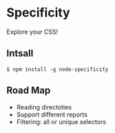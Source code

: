 # Specificity

Explore your CSS!

## Intsall

```
$ npm install -g node-specificity
```

## Road Map

* Reading directoties
* Support different reports
* Filtering: all or unique selectors
